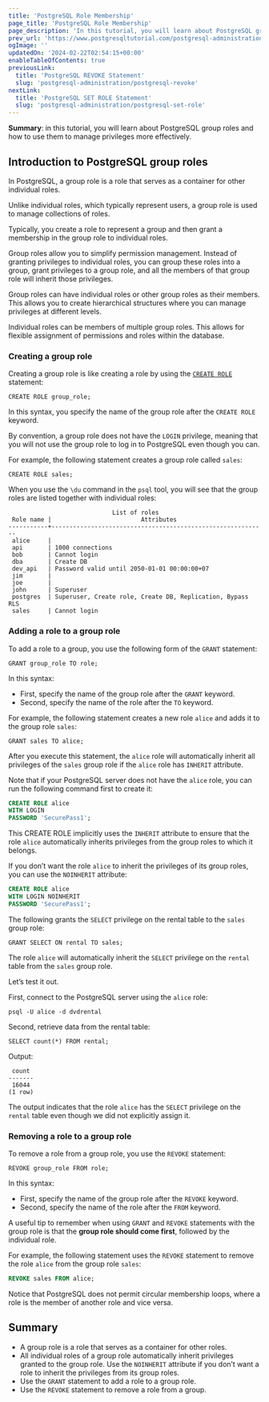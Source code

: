 ```yaml
---
title: 'PostgreSQL Role Membership'
page_title: 'PostgreSQL Role Membership'
page_description: 'In this tutorial, you will learn about PostgreSQL group roles and how to use them to manage privileges more effectively.'
prev_url: 'https://www.postgresqltutorial.com/postgresql-administration/postgresql-role-membership/'
ogImage: ''
updatedOn: '2024-02-22T02:54:15+00:00'
enableTableOfContents: true
previousLink:
  title: 'PostgreSQL REVOKE Statement'
  slug: 'postgresql-administration/postgresql-revoke'
nextLink:
  title: 'PostgreSQL SET ROLE Statement'
  slug: 'postgresql-administration/postgresql-set-role'
---
```


**Summary**: in this tutorial, you will learn about PostgreSQL group roles and how to use them to manage privileges more effectively.

## Introduction to PostgreSQL group roles

In PostgreSQL, a group role is a role that serves as a container for other individual roles.

Unlike individual roles, which typically represent users, a group role is used to manage collections of roles.

Typically, you create a role to represent a group and then grant a membership in the group role to individual roles.

Group roles allow you to simplify permission management. Instead of granting privileges to individual roles, you can group these roles into a group, grant privileges to a group role, and all the members of that group role will inherit those privileges.

Group roles can have individual roles or other group roles as their members. This allows you to create hierarchical structures where you can manage privileges at different levels.

Individual roles can be members of multiple group roles. This allows for flexible assignment of permissions and roles within the database.

### Creating a group role

Creating a group role is like creating a role by using the [`CREATE ROLE`](postgresql-roles) statement:

```pgsqlsqlsql
CREATE ROLE group_role;
```

In this syntax, you specify the name of the group role after the `CREATE ROLE` keyword.

By convention, a group role does not have the `LOGIN` privilege, meaning that you will not use the group role to log in to PostgreSQL even though you can.

For example, the following statement creates a group role called `sales`:

```pgsql
CREATE ROLE sales;
```

When you use the `\du` command in the `psql` tool, you will see that the group roles are listed together with individual roles:

```shell
                             List of roles
 Role name |                         Attributes
-----------+------------------------------------------------------------
 alice     |
 api       | 1000 connections
 bob       | Cannot login
 dba       | Create DB
 dev_api   | Password valid until 2050-01-01 00:00:00+07
 jim       |
 joe       |
 john      | Superuser
 postgres  | Superuser, Create role, Create DB, Replication, Bypass RLS
 sales     | Cannot login
```

### Adding a role to a group role

To add a role to a group, you use the following form of the `GRANT` statement:

```pgsql
GRANT group_role TO role;
```

In this syntax:

- First, specify the name of the group role after the `GRANT` keyword.
- Second, specify the name of the role after the `TO` keyword.

For example, the following statement creates a new role `alice` and adds it to the group role `sales`:

```
GRANT sales TO alice;
```

After you execute this statement, the `alice` role will automatically inherit all privileges of the `sales` group role if the `alice` role has `INHERIT` attribute.

Note that if your PostgreSQL server does not have the `alice` role, you can run the following command first to create it:

```sql
CREATE ROLE alice
WITH LOGIN
PASSWORD 'SecurePass1';
```

This CREATE ROLE implicitly uses the `INHERIT` attribute to ensure that the role `alice` automatically inherits privileges from the group roles to which it belongs.

If you don’t want the role `alice` to inherit the privileges of its group roles, you can use the `NOINHERIT` attribute:

```sql
CREATE ROLE alice
WITH LOGIN NOINHERIT
PASSWORD 'SecurePass1';
```

The following grants the `SELECT` privilege on the rental table to the `sales` group role:

```
GRANT SELECT ON rental TO sales;
```

The role `alice` will automatically inherit the `SELECT` privilege on the `rental` table from the `sales` group role.

Let’s test it out.

First, connect to the PostgreSQL server using the `alice` role:

```
psql -U alice -d dvdrental
```

Second, retrieve data from the rental table:

```
SELECT count(*) FROM rental;
```

Output:

```
 count
-------
 16044
(1 row)
```

The output indicates that the role `alice` has the `SELECT` privilege on the `rental` table even though we did not explicitly assign it.

### Removing a role to a group role

To remove a role from a group role, you use the `REVOKE` statement:

```
REVOKE group_role FROM role;
```

In this syntax:

- First, specify the name of the group role after the `REVOKE` keyword.
- Second, specify the name of the role after the `FROM` keyword.

A useful tip to remember when using `GRANT` and `REVOKE` statements with the group role is that the **group role should come first**, followed by the individual role.

For example, the following statement uses the `REVOKE` statement to remove the role `alice` from the group role `sales`:

```sql
REVOKE sales FROM alice;
```

Notice that PostgreSQL does not permit circular membership loops, where a role is the member of another role and vice versa.

## Summary

- A group role is a role that serves as a container for other roles.
- All individual roles of a group role automatically inherit privileges granted to the group role. Use the `NOINHERIT` attribute if you don’t want a role to inherit the privileges from its group roles.
- Use the `GRANT` statement to add a role to a group role.
- Use the `REVOKE` statement to remove a role from a group.
